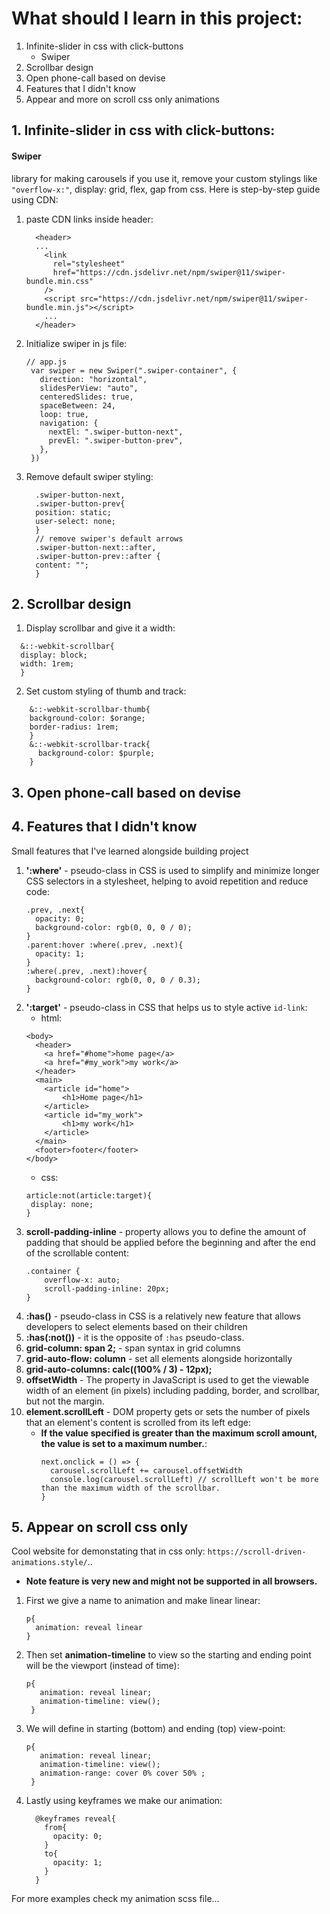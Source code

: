 # What should I learn in this project:
1. Infinite-slider in css with click-buttons
    - Swiper
2. Scrollbar design
3. Open phone-call based on devise
4. Features that I didn't know
5. Appear and more on scroll css only animations

## 1. Infinite-slider in css with click-buttons:
  #### Swiper
   library for making carousels if you use it, remove your custom stylings like ``"overflow-x:"``, display: grid, flex, gap from css.
  Here is step-by-step guide using CDN:
  1. paste CDN links inside header:
      ~~~
        <header>
        ...
          <link
            rel="stylesheet"
            href="https://cdn.jsdelivr.net/npm/swiper@11/swiper-bundle.min.css"
          />
          <script src="https://cdn.jsdelivr.net/npm/swiper@11/swiper-bundle.min.js"></script>
          ...
        </header>
     ~~~
  2. Initialize swiper in js file:
       ~~~
      // app.js
        var swiper = new Swiper(".swiper-container", {
          direction: "horizontal",
          slidesPerView: "auto",
          centeredSlides: true,
          spaceBetween: 24,
          loop: true,
          navigation: {
            nextEl: ".swiper-button-next",
            prevEl: ".swiper-button-prev",
          },
        })
     ~~~
  3. Remove default swiper styling:
      ~~~
        .swiper-button-next,
        .swiper-button-prev{
        position: static;
        user-select: none;
        }
        // remove swiper's default arrows
        .swiper-button-next::after, 
        .swiper-button-prev::after {
        content: "";
        }
      ~~~
## 2. Scrollbar design
  1. Display scrollbar and give it a width:
  ~~~
    &::-webkit-scrollbar{
    display: block;
    width: 1rem;
    }
  ~~~
  2. Set custom styling of thumb and track:
  ~~~
      &::-webkit-scrollbar-thumb{
      background-color: $orange;
      border-radius: 1rem;
      }
      &::-webkit-scrollbar-track{
        background-color: $purple;
      }
  ~~~
## 3. Open phone-call based on devise
## 4. Features that I didn't know
Small features that I've learned alongside building project
  1. **':where'** - pseudo-class in CSS is used to simplify and minimize longer CSS selectors in a stylesheet, helping to avoid repetition and reduce code:
      ```
      .prev, .next{
        opacity: 0;
        background-color: rgb(0, 0, 0 / 0);
      }
      .parent:hover :where(.prev, .next){
        opacity: 1;
      }
      :where(.prev, .next):hover{
        background-color: rgb(0, 0, 0 / 0.3);
      }
      ```
  2. **':target'** - pseudo-class in CSS that helps us to style active ``id-link``: <br>
     - html:
      ~~~
      <body>
        <header>
          <a href="#home">home page</a>
          <a href="#my_work">my work</a>
        </header>
        <main>
          <article id="home">
              <h1>Home page</h1>
          </article>
          <article id="my_work">
              <h1>my work</h1>
          </article>
        </main>
        <footer>footer</footer>
      </body>
      ~~~
      - css:
      ~~~
      article:not(article:target){
       display: none;
      }
      ~~~
  3. **scroll-padding-inline** -  property allows you to define the amount of padding that should be applied before the beginning and after the end of the scrollable content:
      ~~~
      .container {
          overflow-x: auto;
          scroll-padding-inline: 20px;
      }
      ~~~
  4. **:has()** - pseudo-class in CSS is a relatively new feature that allows developers to select elements based on their children
  5. **:has(:not())** - it is the opposite of ``:has`` pseudo-class.
  6. **grid-column: span 2;** - span syntax in grid columns
  7. **grid-auto-flow: column** - set all elements alongside horizontally
  8. **grid-auto-columns: calc((100% / 3) - 12px);**
  10. **offsetWidth** - 
  The property in JavaScript is used to get the viewable width of an element (in pixels) including padding, border, and scrollbar, but not the margin.
  11. **element.scrollLeft** - DOM property gets or sets the number of pixels that an element's content is scrolled from its left edge:
      - **If the value specified is greater than the maximum scroll amount, the value is set to a maximum number.**:
        ~~~
        next.onclick = () => {
          carousel.scrollLeft += carousel.offsetWidth
          console.log(carousel.scrollLeft) // scrollLeft won't be more than the maximum width of the scrollbar.
        } 
        ~~~

## 5. Appear on scroll css only

   Cool website for demonstating that in css only: ``https://scroll-driven-animations.style/``..
   - **Note feature is very new and might not be supported in all browsers.**
  1. First we give a name to animation and make linear linear:
      ~~~
      p{
        animation: reveal linear
      }
      ~~~
  2. Then set **animation-timeline** to view so the starting and ending point will be the viewport (instead of time):
     ~~~
     p{
        animation: reveal linear;
        animation-timeline: view();
      }
     ~~~
  3. We will define in starting (bottom) and ending (top) view-point:
     ~~~ 
     p{
        animation: reveal linear;
        animation-timeline: view();
        animation-range: cover 0% cover 50% ; 
      }
      ~~~
  4. Lastly using keyframes we make our animation:
      ~~~
        @keyframes reveal{
          from{
            opacity: 0;
          }
          to{
            opacity: 1;
          }
        }
      ~~~
  For more examples check my animation scss file...